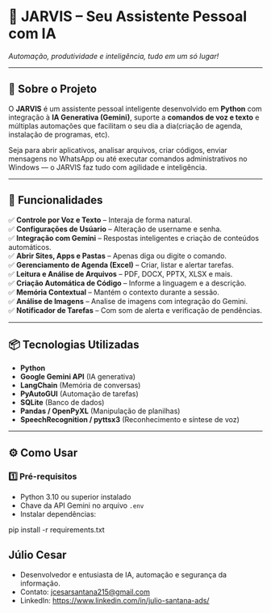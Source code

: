 # 🤖 JARVIS – Seu Assistente Pessoal com IA  
*Automação, produtividade e inteligência, tudo em um só lugar!*  

---

## 📖 Sobre o Projeto
O **JARVIS** é um assistente pessoal inteligente desenvolvido em **Python** com integração à **IA Generativa (Gemini)**, suporte a **comandos de voz e texto** e múltiplas automações que facilitam o seu dia a dia(criação de agenda, instalação de programas, etc).

Seja para abrir aplicativos, analisar arquivos, criar códigos, enviar mensagens no WhatsApp ou até executar comandos administrativos no Windows — o JARVIS faz tudo com agilidade e inteligência.

---

## 🚀 Funcionalidades

✅ **Controle por Voz e Texto** – Interaja de forma natural.   
✅ **Configurações de Usúario** – Alteração de username e senha.   
✅ **Integração com Gemini** – Respostas inteligentes e criação de conteúdos automáticos.   
✅ **Abrir Sites, Apps e Pastas** – Apenas diga ou digite o comando.  
✅ **Gerenciamento de Agenda (Excel)** – Criar, listar e alertar tarefas.  
✅ **Leitura e Análise de Arquivos** – PDF, DOCX, PPTX, XLSX e mais.  
✅ **Criação Automática de Código** – Informe a linguagem e a descrição.   
✅ **Memória Contextual** – Mantém o contexto durante a sessão.  
✅ **Análise de Imagens** – Analise de imagens com integração do Gemini.  
✅ **Notificador de Tarefas** – Com som de alerta e verificação de pendências.  

---

## 📦 Tecnologias Utilizadas

- **Python**
- **Google Gemini API** (IA generativa)
- **LangChain** (Memória de conversas)
- **PyAutoGUI** (Automação de tarefas)
- **SQLite** (Banco de dados)
- **Pandas / OpenPyXL** (Manipulação de planilhas)
- **SpeechRecognition / pyttsx3** (Reconhecimento e síntese de voz)

---

## ⚙️ Como Usar

### 1️⃣ Pré-requisitos
- Python 3.10 ou superior instalado  
- Chave da API Gemini no arquivo `.env`  
- Instalar dependências:

pip install -r requirements.txt



## Júlio Cesar
- Desenvolvedor e entusiasta de IA, automação e segurança da informação.
- Contato: jcesarsantana215@gmail.com
- LinkedIn: https://www.linkedin.com/in/julio-santana-ads/
